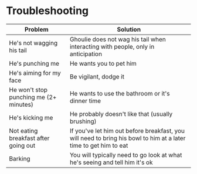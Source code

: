# Troubleshooting
| Problem | Solution |
| ------- | -------- |
| He's not wagging his tail | Ghoulie does not wag his tail when interacting with people, only in anticipation |
| He's punching me | He wants you to pet him |
| He's aiming for my face | Be vigilant, dodge it |
| He won't stop punching me (2+ minutes) | He wants to use the bathroom or it's dinner time |
| He's kicking me | He probably doesn't like that (usually brushing) |
| Not eating breakfast after going out | If you've let him out before breakfast, you will need to bring his bowl to him at a later time to get him to eat |
| Barking | You will typically need to go look at what he's seeing and tell him it's ok |